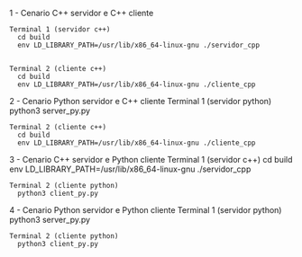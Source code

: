 1 - Cenario C++ servidor e C++ cliente

    Terminal 1 (servidor c++)
      cd build
      env LD_LIBRARY_PATH=/usr/lib/x86_64-linux-gnu ./servidor_cpp
    
    
    Terminal 2 (cliente c++)
      cd build
      env LD_LIBRARY_PATH=/usr/lib/x86_64-linux-gnu ./cliente_cpp

2 - Cenario Python servidor e C++ cliente
    Terminal 1 (servidor python)
      python3 server_py.py

    Terminal 2 (cliente c++)
      cd build
      env LD_LIBRARY_PATH=/usr/lib/x86_64-linux-gnu ./cliente_cpp


3 - Cenario C++ servidor e Python cliente
    Terminal 1 (servidor c++)
      cd build
      env LD_LIBRARY_PATH=/usr/lib/x86_64-linux-gnu ./servidor_cpp


    Terminal 2 (cliente python)
      python3 client_py.py

4 - Cenario Python servidor e Python cliente
    Terminal 1 (servidor python)
      python3 server_py.py

    Terminal 2 (cliente python)
      python3 client_py.py


      
